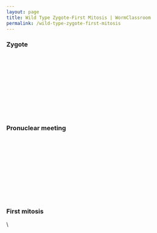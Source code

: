 ```yaml
---
layout: page
title: Wild Type Zygote-First Mitosis | WormClassroom
permalink: /wild-type-zygote-first-mitosis
---
```

### Zygote

<div style="width: 210px; height: 160px;" data="/files/worm/wt1A.mov"
type="div/quicktime" height="160" width="210">

 

</div>

### Pronuclear meeting

<div style="width: 210px; height: 160px;"
data="/files/worm/toProMeetA.mov" type="div/quicktime" height="160"
width="210">

</div>

### First mitosis

<div data="/files/worm/toFirMitosisA.mov" type="div/quicktime"
height="160" width="210">

</div>

\

